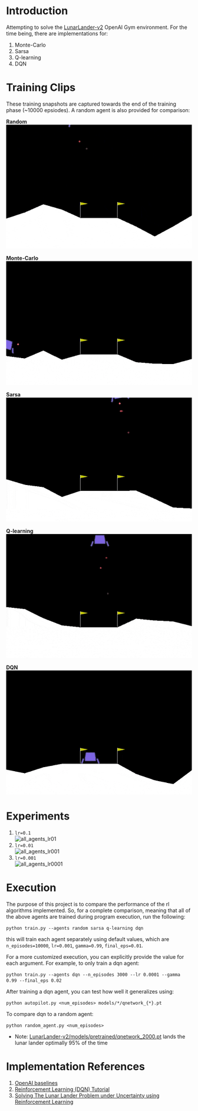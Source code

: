 # Introduction  
Attempting to solve the [LunarLander-v2](https://gym.openai.com/envs/LunarLander-v2/) OpenAI Gym
environment. For the time being, there are implementations for:  
1. Monte-Carlo 
2. Sarsa
3. Q-learning
4. DQN

# Training Clips
These training snapshots are captured towards the end of the training phase (~10000 epsiodes). A random agent is also
provided for comparison:  

**Random**  
![random](data/random.gif)

**Monte-Carlo**  
![monte-carlo](data/monte_carlo.gif)  


**Sarsa**  
![sarsa](data/sarsa.gif)  


**Q-learning**  
![q-learning](data/qlearning.gif)


**DQN**  
![dqn](data/dqn.gif)


# Experiments
1. `lr=0.1`  
![all_agents_lr01](all_lr01.png)  
2. `lr=0.01`  
![all_agents_lr001](all_lr001.png)  
3. `lr=0.001`  
![all_agents_lr0001](all_lr0001.png)



# Execution
The purpose of this project is to compare the performance of the rl algorithms implemented. So, for a 
complete comparison, meaning that all of the above agents are trained during program execution, run the
following:

```
python train.py --agents random sarsa q-learning dqn
```
this will train each agent separately using default values, which are
`n_episodes=10000`, `lr=0.001`, `gamma=0.99`, `final_eps=0.01`.  

For a more customized execution, you can explicitly provide the value for each
argument. For example, to only train a dqn agent:

```
python train.py --agents dqn --n_episodes 3000 --lr 0.0001 --gamma 0.99 --final_eps 0.02
```

After training a dqn agent, you can test how well it generalizes using:
```
python autopilot.py <num_episodes> models/*/qnetwork_{*}.pt
```  
To compare dqn to a random agent:
```
python random_agent.py <num_episodes>
```
- Note: [LunarLander-v2/models/pretrained/qnetwork_2000.pt](models/pretrained/qnetwork_2000.pt) lands the lunar lander optimally 95% of the time


# Implementation References  
1. [OpenAI baselines](https://github.com/openai/baselines)
2. [Reinforcement Learning (DQN) Tutorial](https://pytorch.org/tutorials/intermediate/reinforcement_q_learning.html)
3. [Solving The Lunar Lander Problem under Uncertainty using Reinforcement Learning](https://arxiv.org/abs/2011.11850)
